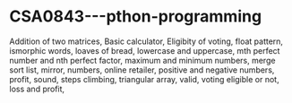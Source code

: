 # CSA0843---pthon-programming
Addition of two matrices,
Basic calculator,
Eligibity of voting,
float pattern,
ismorphic words,
loaves of bread,
lowercase and uppercase,
mth perfect number and nth perfect factor,
maximum and minimum numbers,
merge sort list,
mirror,
numbers,
online retailer,
positive and negative numbers,
profit,
sound,
steps climbing,
triangular array,
valid,
voting eligible or not,
loss and profit,
